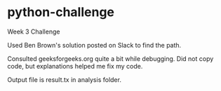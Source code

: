 # python-challenge
Week 3 Challenge

Used Ben Brown's solution posted on Slack to find the path.

Consulted geeksforgeeks.org quite a bit while debugging.  Did not copy code, but explanations helped me fix my code. 

Output file is result.tx in analysis folder. 
